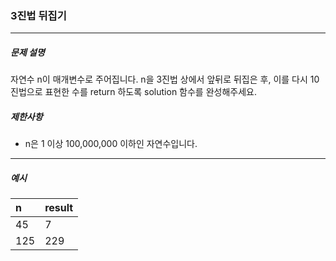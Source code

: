 ### 3진법 뒤집기

***

##### 문제 설명

자연수 n이 매개변수로 주어집니다. n을 3진법 상에서 앞뒤로 뒤집은 후, 이를 다시 10진법으로 표현한 수를 return 하도록 solution 함수를 완성해주세요.


##### 제한사항
 - n은 1 이상 100,000,000 이하인 자연수입니다.

-----

##### 예시
| n | result |
| :-| :-|
| 45 | 7 |
| 125 | 229 |
